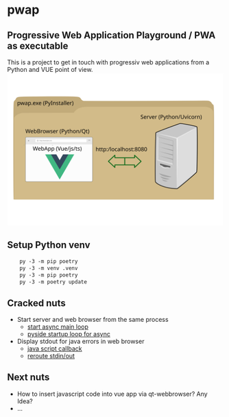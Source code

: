 # pwap
## Progressive Web Application Playground / PWA as executable
This is a project to get in touch with progressiv web applications from a Python and VUE point of view.
![Context](overview.svg)

## Setup Python venv
```
    py -3 -m pip poetry
    py -3 -m venv .venv
    py -3 -m pip poetry
    py -3 -m poetry update
```

## Cracked nuts
- Start server and web browser from the same process
    - [start async main loop](https://github.com/mmoosstt/pwap/blob/7a0684ff601d71fc3a39c19766307dda4c15ed6d/lib/main.py#L45)
    - [pyside startup loop for async](https://github.com/mmoosstt/pwap/blob/7a0684ff601d71fc3a39c19766307dda4c15ed6d/lib/spos/ui/app/client.py#L195)
- Display stdout for java errors in web browser
    - [java script callback](https://github.com/mmoosstt/pwap/blob/7a0684ff601d71fc3a39c19766307dda4c15ed6d/lib/spos/ui/app/client.py#L97)
    - [reroute stdin/out](https://github.com/mmoosstt/pwap/blob/7a0684ff601d71fc3a39c19766307dda4c15ed6d/lib/spos/ui/app/client.py#L30)

## Next nuts
- How to insert javascript code into vue app via qt-webbrowser? Any Idea?
- ...
